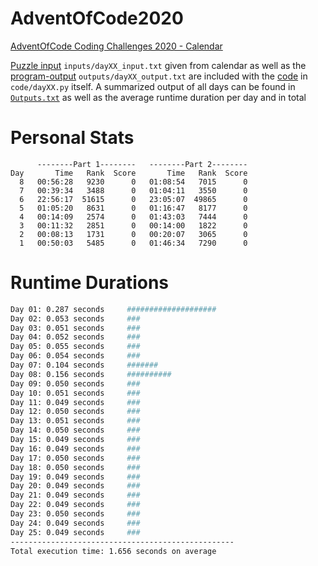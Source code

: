 # AdventOfCode2020
[AdventOfCode Coding Challenges 2020 - Calendar](https://adventofcode.com/2020) 

[Puzzle input](inputs) `inputs/dayXX_input.txt` given from calendar as well as the [program-output](outputs) `outputs/dayXX_output.txt` are included with the [code](code) in `code/dayXX.py` itself.
A summarized output of all days can be found in [`Outputs.txt`](Outputs.txt) as well as the average runtime duration per day and in total

# Personal Stats
```
      --------Part 1--------   --------Part 2--------
Day       Time   Rank  Score       Time   Rank  Score
  8   00:56:28   9230      0   01:08:54   7015      0
  7   00:39:34   3488      0   01:04:11   3550      0
  6   22:56:17  51615      0   23:05:07  49865      0
  5   01:05:20   8631      0   01:16:47   8177      0
  4   00:14:09   2574      0   01:43:03   7444      0
  3   00:11:32   2851      0   00:14:00   1822      0
  2   00:08:13   1731      0   00:20:07   3065      0
  1   00:50:03   5485      0   01:46:34   7290      0
```
# Runtime Durations
```bash
Day 01: 0.287 seconds     ####################
Day 02: 0.053 seconds     ###
Day 03: 0.051 seconds     ###
Day 04: 0.052 seconds     ###
Day 05: 0.055 seconds     ###
Day 06: 0.054 seconds     ###
Day 07: 0.104 seconds     #######
Day 08: 0.156 seconds     ##########
Day 09: 0.050 seconds     ###
Day 10: 0.051 seconds     ###
Day 11: 0.049 seconds     ###
Day 12: 0.050 seconds     ###
Day 13: 0.051 seconds     ###
Day 14: 0.050 seconds     ###
Day 15: 0.049 seconds     ###
Day 16: 0.049 seconds     ###
Day 17: 0.050 seconds     ###
Day 18: 0.050 seconds     ###
Day 19: 0.049 seconds     ###
Day 20: 0.049 seconds     ###
Day 21: 0.049 seconds     ###
Day 22: 0.049 seconds     ###
Day 23: 0.050 seconds     ###
Day 24: 0.049 seconds     ###
Day 25: 0.049 seconds     ###
--------------------------------------------------
Total execution time: 1.656 seconds on average
```